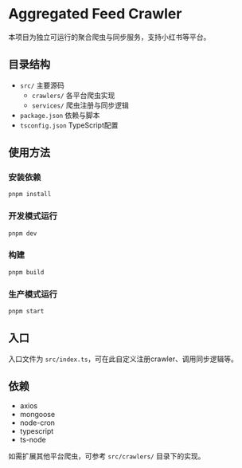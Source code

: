 # Aggregated Feed Crawler

本项目为独立可运行的聚合爬虫与同步服务，支持小红书等平台。

## 目录结构

- `src/` 主要源码
  - `crawlers/` 各平台爬虫实现
  - `services/` 爬虫注册与同步逻辑
- `package.json` 依赖与脚本
- `tsconfig.json` TypeScript配置

## 使用方法

### 安装依赖

```bash
pnpm install
```

### 开发模式运行

```bash
pnpm dev
```

### 构建

```bash
pnpm build
```

### 生产模式运行

```bash
pnpm start
```

## 入口

入口文件为 `src/index.ts`，可在此自定义注册crawler、调用同步逻辑等。

## 依赖
- axios
- mongoose
- node-cron
- typescript
- ts-node

如需扩展其他平台爬虫，可参考 `src/crawlers/` 目录下的实现。 